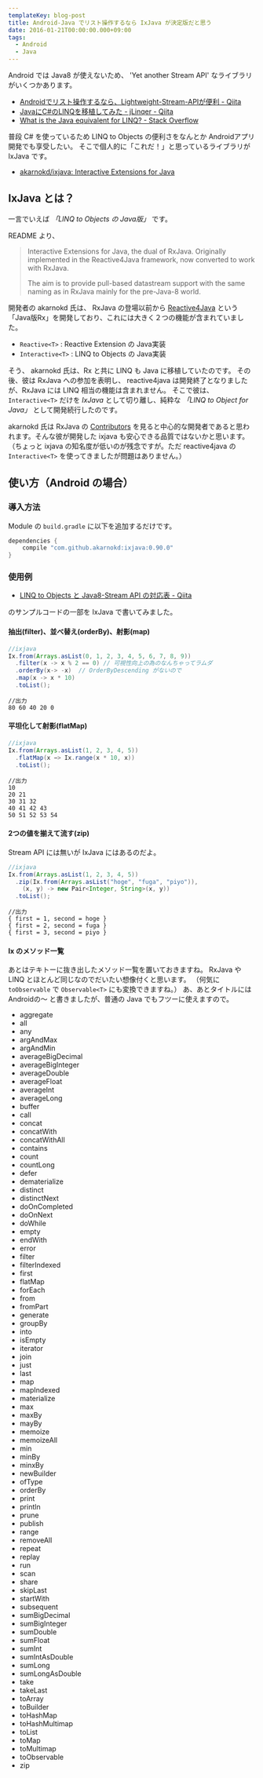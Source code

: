 ```yaml
---
templateKey: blog-post
title: Android-Java でリスト操作するなら IxJava が決定版だと思う
date: 2016-01-21T00:00:00.000+09:00
tags:
  - Android
  - Java
---
```

Android では Java8 が使えないため、 'Yet another Stream API' なライブラリがいくつかあります。
<!--more-->

* [Androidでリスト操作するなら、Lightweight-Stream-APIが便利 - Qiita](http://qiita.com/tsumuchan/items/8e438a2ea653fa786c23)
* [JavaにC#のLINQを移植してみた - jLinqer - Qiita](http://qiita.com/k--kato/items/ec7ab8b392fa8bb0a732)
* [What is the Java equivalent for LINQ? - Stack Overflow](http://stackoverflow.com/questions/1217228/what-is-the-java-equivalent-for-linq)

普段 C# を使っているため LINQ to Objects の便利さをなんとか Androidアプリ開発でも享受したい。
そこで個人的に「これだ！」と思っているライブラリが IxJava です。

* [akarnokd/ixjava: Interactive Extensions for Java](https://github.com/akarnokd/ixjava)

## IxJava とは？

一言でいえば *「LINQ to Objects の Java版」* です。

README より、

> Interactive Extensions for Java, the dual of RxJava. Originally implemented in the Reactive4Java framework, now converted to work with RxJava.
> 
> The aim is to provide pull-based datastream support with the same naming as in RxJava mainly for the pre-Java-8 world. 

開発者の akarnokd 氏は、 RxJava の登場以前から [Reactive4Java](https://code.google.com/p/reactive4java/) という「Java版Rx」を開発しており、これには大きく２つの機能が含まれていました。

* ``Reactive<T>`` : Reactive Extension の Java実装
* ``Interactive<T>`` : LINQ to Objects の Java実装

そう、 akarnokd 氏は、Rx と共に LINQ も Java に移植していたのです。
その後、彼は RxJava への参加を表明し、 reactive4java は開発終了となりましたが、RxJava には LINQ 相当の機能は含まれません。
そこで彼は、 ``Interactive<T>`` だけを *IxJava* として切り離し、純粋な *「LINQ to Object for Java」* として開発続行したのです。

akarnokd 氏は RxJava の [Contributors](https://github.com/ReactiveX/RxJava/graphs/contributors) を見ると中心的な開発者であると思われます。そんな彼が開発した ixjava も安心できる品質ではないかと思います。（ちょっと ixjava の知名度が低いのが残念ですが。ただ reactive4java の ``Interactive<T>`` を使ってきましたが問題はありません。）

## 使い方（Android の場合）

### 導入方法

Module の ``build.gradle`` に以下を追加するだけです。

```java
dependencies {
    compile "com.github.akarnokd:ixjava:0.90.0"
}
```

### 使用例

* [LINQ to Objects と Java8-Stream API の対応表 - Qiita](http://qiita.com/amay077/items/9d2941283c4a5f61f302)

のサンプルコードの一部を IxJava で書いてみました。

#### 抽出(filter)、並べ替え(orderBy)、射影(map)

```java 
//ixjava
Ix.from(Arrays.asList(0, 1, 2, 3, 4, 5, 6, 7, 8, 9))
  .filter(x -> x % 2 == 0) // 可視性向上の為のなんちゃってラムダ
  .orderBy(x-> -x)  // OrderByDescending がないので
  .map(x -> x * 10)
  .toList();
```

```
//出力
80 60 40 20 0
```

#### 平坦化して射影(flatMap)

```java 
//ixjava
Ix.from(Arrays.asList(1, 2, 3, 4, 5))
  .flatMap(x −> Ix.range(x * 10, x))
  .toList();
```

```
//出力
10 
20 21 
30 31 32 
40 41 42 43 
50 51 52 53 54
```

#### 2つの値を揃えて流す(zip)

Stream API には無いが IxJava にはあるのだよ。

```java 
//ixjava
Ix.from(Arrays.asList(1, 2, 3, 4, 5))
  .zip(Ix.from(Arrays.asList("hoge", "fuga", "piyo")), 
    (x, y) -> new Pair<Integer, String>(x, y))
  .toList();
```

```
//出力
{ first = 1, second = hoge }
{ first = 2, second = fuga }
{ first = 3, second = piyo }
```

#### Ix<T> のメソッド一覧

あとはテキトーに抜き出したメソッド一覧を置いておきますね。
RxJava や LINQ とほとんど同じなのでだいたい想像付くと思います。
（何気に ``toObservable`` で ``Observable<T>`` にも変換できますね。）
あ、あとタイトルには Androidの〜 と書きましたが、普通の Java でもフツーに使えますので。

* aggregate
* all
* any
* argAndMax
* argAndMin
* averageBigDecimal
* averageBigInteger
* averageDouble
* averageFloat
* averageInt
* averageLong
* buffer
* call
* concat
* concatWith
* concatWithAll
* contains
* count
* countLong
* defer
* dematerialize
* distinct
* distinctNext
* doOnCompleted
* doOnNext
* doWhile
* empty
* endWith
* error
* filter
* filterIndexed
* first
* flatMap
* forEach
* from
* fromPart
* generate
* groupBy
* into
* isEmpty
* iterator
* join
* just
* last
* map
* mapIndexed
* materialize
* max
* maxBy
* mayBy
* memoize
* memoizeAll
* min
* minBy
* minxBy
* newBuilder
* ofType
* orderBy
* print
* println
* prune
* publish
* range
* removeAll
* repeat
* replay
* run
* scan
* share
* skipLast
* startWith
* subsequent
* sumBigDecimal
* sumBigInteger
* sumDouble
* sumFloat
* sumInt
* sumIntAsDouble
* sumLong
* sumLongAsDouble
* take
* takeLast
* toArray
* toBuilder
* toHashMap
* toHashMultimap
* toList
* toMap
* toMultimap
* toObservable
* zip

